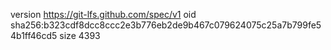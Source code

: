 version https://git-lfs.github.com/spec/v1
oid sha256:b323cdf8dcc8ccc2e3b776eb2de9b467c079624075c25a7b799fe54b1ff46cd5
size 4393
